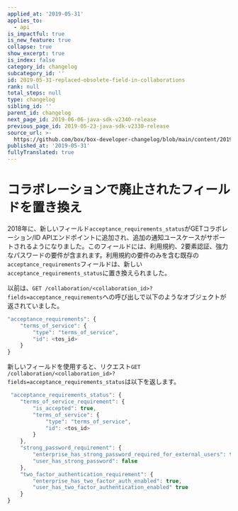 ```yaml
---
applied_at: '2019-05-31'
applies_to:
  - api
is_impactful: true
is_new_feature: true
collapse: true
show_excerpt: true
is_index: false
category_id: changelog
subcategory_id: ''
id: 2019-05-31-replaced-obsolete-field-in-collaborations
rank: null
total_steps: null
type: changelog
sibling_id: ''
parent_id: changelog
next_page_id: 2019-06-06-java-sdk-v2340-release
previous_page_id: 2019-05-23-java-sdk-v2330-release
source_url: >-
  https://github.com/box/box-developer-changelog/blob/main/content/2019/05-31-replaced-obsolete-field-in-collaborations.md
published_at: '2019-05-31'
fullyTranslated: true
---
```

# コラボレーションで廃止されたフィールドを置き換え

2018年に、新しいフィールド`acceptance_requirements_status`がGETコラボレーション/ID APIエンドポイントに追加され、追加の通知ユースケースがサポートされるようになりました。このフィールドには、利用規約、2要素認証、強力なパスワードの要件が含まれます。利用規約の要件のみを含む既存の`acceptance_requirements`フィールドは、新しい`acceptance_requirements_status`に置き換えられました。

<!-- more -->

以前は、`GET
/collaboration/<collaboration_id>?fields=acceptance_requirements`への呼び出しで以下のようなオブジェクトが返されていました。

```js
"acceptance_requirements": {
    "terms_of_service": {
        "type": "terms_of_service",
        "id": <tos_id>
    }
}
```

新しいフィールドを使用すると、リクエスト`GET
/collaboration/<collaboration_id>?fields=acceptance_requirements_status`は以下を返します。

```js
 "acceptance_requirements_status": {
    "terms_of_service_requirement": {
        "is_accepted": true,
        "terms_of_service": {
            "type": "terms_of_service",
            "id": <tos_id>
        }
    },
    "strong_password_requirement": {
        "enterprise_has_strong_password_required_for_external_users": true,
        "user_has_strong_password": false
    },
    "two_factor_authentication_requirement": {
        "enterprise_has_two_factor_auth_enabled": true,
        "user_has_two_factor_authentication_enabled" true
    }
}
```
